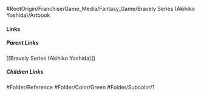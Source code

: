 #RootOrigin/Franchise/Game_Media/Fantasy_Game/Bravely Series (Akihiko Yoshida)/Artbook
#### Links
##### Parent Links
[[Bravely Series (Akihiko Yoshida)]]
##### Children Links
#Folder/Reference
#Folder/Color/Green
#Folder/Subcolor/1
